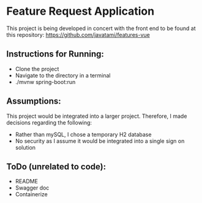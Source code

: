 # Feature Request Application

This project is being developed in concert with the front end to be found at this repository:
https://github.com/javatami/features-vue

## Instructions for Running:
- Clone the project
- Navigate to the directory in a terminal
- ./mvnw spring-boot:run

## Assumptions:
This project would be integrated into a larger project. Therefore, I made decisions regarding the following:
- Rather than mySQL, I chose a temporary H2 database
- No security as I assume it would be integrated into a single sign on solution

## ToDo (unrelated to code):
- README
- Swagger doc
- Containerize
